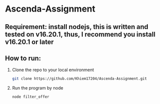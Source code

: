 # Ascenda-Assignment

## Requirement: install nodejs, this is written and tested on v16.20.1, thus, I recommend you install v16.20.1 or later

## How to run: 
1. Clone the repo to your local environment
   ```sh
   git clone https://github.com/Khiem17204/Ascenda-Assignment.git
   ```
2. Run the program by node
    ```sh
   node filter_offer
   ```
